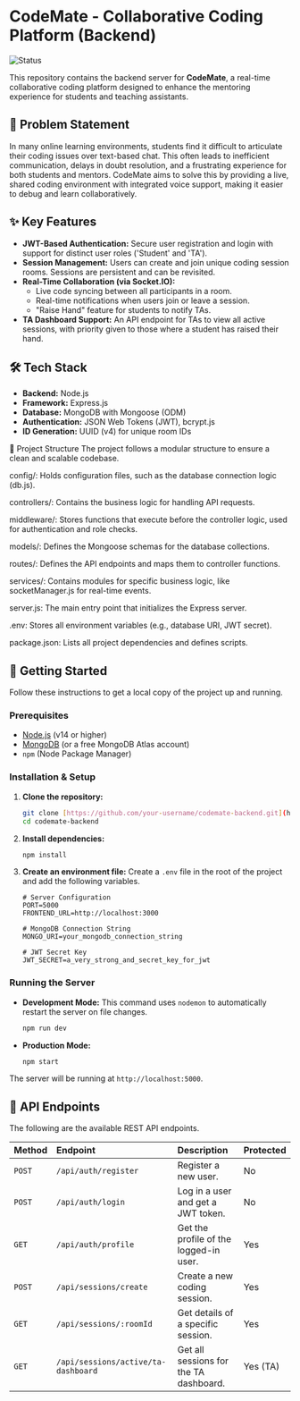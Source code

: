 # CodeMate - Collaborative Coding Platform (Backend)

![Status](https://img.shields.io/badge/status-in_development-orange)

This repository contains the backend server for **CodeMate**, a real-time collaborative coding platform designed to enhance the mentoring experience for students and teaching assistants.

## 📝 Problem Statement

In many online learning environments, students find it difficult to articulate their coding issues over text-based chat. This often leads to inefficient communication, delays in doubt resolution, and a frustrating experience for both students and mentors. CodeMate aims to solve this by providing a live, shared coding environment with integrated voice support, making it easier to debug and learn collaboratively.

## ✨ Key Features

* **JWT-Based Authentication:** Secure user registration and login with support for distinct user roles ('Student' and 'TA').
* **Session Management:** Users can create and join unique coding session rooms. Sessions are persistent and can be revisited.
* **Real-Time Collaboration (via Socket.IO):**
    * Live code syncing between all participants in a room.
    * Real-time notifications when users join or leave a session.
    * "Raise Hand" feature for students to notify TAs.
* **TA Dashboard Support:** An API endpoint for TAs to view all active sessions, with priority given to those where a student has raised their hand.

## 🛠️ Tech Stack

* **Backend:** Node.js
* **Framework:** Express.js
* **Database:** MongoDB with Mongoose (ODM)
* **Authentication:** JSON Web Tokens (JWT), bcrypt.js
* **ID Generation:** UUID (v4) for unique room IDs

📂 Project Structure
The project follows a modular structure to ensure a clean and scalable codebase.

config/: Holds configuration files, such as the database connection logic (db.js).

controllers/: Contains the business logic for handling API requests.

middleware/: Stores functions that execute before the controller logic, used for authentication and role checks.

models/: Defines the Mongoose schemas for the database collections.

routes/: Defines the API endpoints and maps them to controller functions.

services/: Contains modules for specific business logic, like socketManager.js for real-time events.

server.js: The main entry point that initializes the Express server.

.env: Stores all environment variables (e.g., database URI, JWT secret).

package.json: Lists all project dependencies and defines scripts.


## 🚀 Getting Started

Follow these instructions to get a local copy of the project up and running.

### Prerequisites

* [Node.js](https://nodejs.org/en/) (v14 or higher)
* [MongoDB](https://www.mongodb.com/try/download/community) (or a free MongoDB Atlas account)
* `npm` (Node Package Manager)

### Installation & Setup

1.  **Clone the repository:**
    ```sh
    git clone [https://github.com/your-username/codemate-backend.git](https://github.com/your-username/codemate-backend.git)
    cd codemate-backend
    ```

2.  **Install dependencies:**
    ```sh
    npm install
    ```

3.  **Create an environment file:**
    Create a `.env` file in the root of the project and add the following variables.

    ```env
    # Server Configuration
    PORT=5000
    FRONTEND_URL=http://localhost:3000

    # MongoDB Connection String
    MONGO_URI=your_mongodb_connection_string

    # JWT Secret Key
    JWT_SECRET=a_very_strong_and_secret_key_for_jwt
    ```

### Running the Server

* **Development Mode:**
    This command uses `nodemon` to automatically restart the server on file changes.
    ```sh
    npm run dev
    ```

* **Production Mode:**
    ```sh
    npm start
    ```

The server will be running at `http://localhost:5000`.

## 🔌 API Endpoints

The following are the available REST API endpoints.

| Method | Endpoint                             | Description                             | Protected |
| :----- | :----------------------------------- | :-------------------------------------- | :-------- |
| `POST` | `/api/auth/register`                 | Register a new user.                    | No        |
| `POST` | `/api/auth/login`                    | Log in a user and get a JWT token.      | No        |
| `GET`  | `/api/auth/profile`                  | Get the profile of the logged-in user.  | Yes       |
| `POST` | `/api/sessions/create`               | Create a new coding session.            | Yes       |
| `GET`  | `/api/sessions/:roomId`              | Get details of a specific session.      | Yes       |
| `GET`  | `/api/sessions/active/ta-dashboard`  | Get all sessions for the TA dashboard.  | Yes (TA)  |
